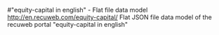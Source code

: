 #"equity-capital in english" - Flat file data model
http://en.recuweb.com/equity-capital/
Flat JSON file data model of the recuweb portal "equity-capital in english"
